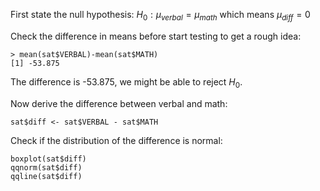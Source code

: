 First state the null hypothesis:
$H_0 : \mu_{verbal} = \mu_{math}$ which means $\mu_{diff} = 0$

Check the difference in means before start testing to get a rough idea:

```
> mean(sat$VERBAL)-mean(sat$MATH)
[1] -53.875
```
The difference is -53.875, we might be able to reject $H_0$.

Now derive the difference between verbal and math:

```
sat$diff <- sat$VERBAL - sat$MATH
```

Check if the distribution of the difference is normal:

```
boxplot(sat$diff)
qqnorm(sat$diff)
qqline(sat$diff)
```
